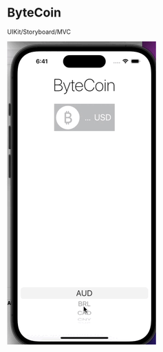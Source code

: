 # ByteCoin

UIKit/Storyboard/MVC

![ButeCoin](https://github.com/ek-zhitnikov/EKZhitnikov/blob/c026d88ebfb8a418a9aa6c698a8bc6a4a82af264/Video/ByteCoin.gif)
